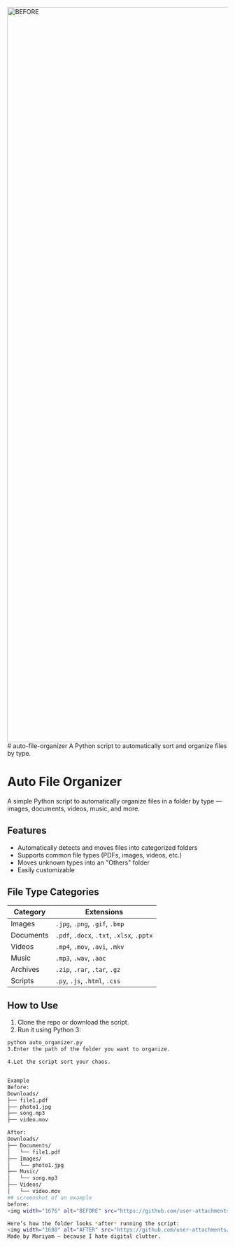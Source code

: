 <img width="1676" alt="BEFORE" src="https://github.com/user-attachments/assets/d48aac93-fa6d-411d-ac44-a3930f8e0c08" /># auto-file-organizer
A Python script to automatically sort and organize files by type.
# Auto File Organizer

A simple Python script to automatically organize files in a folder by type — images, documents, videos, music, and more.

##  Features 

- Automatically detects and moves files into categorized folders
- Supports common file types (PDFs, images, videos, etc.)
- Moves unknown types into an "Others" folder
- Easily customizable

##  File Type Categories

| Category   | Extensions |
|------------|------------|
| Images     | `.jpg`, `.png`, `.gif`, `.bmp` |
| Documents  | `.pdf`, `.docx`, `.txt`, `.xlsx`, `.pptx` |
| Videos     | `.mp4`, `.mov`, `.avi`, `.mkv` |
| Music      | `.mp3`, `.wav`, `.aac` |
| Archives   | `.zip`, `.rar`, `.tar`, `.gz` |
| Scripts    | `.py`, `.js`, `.html`, `.css` |

##  How to Use

1. Clone the repo or download the script.
2. Run it using Python 3:

```bash
python auto_organizer.py
3.Enter the path of the folder you want to organize.

4.Let the script sort your chaos.


Example
Before:
Downloads/
├── file1.pdf
├── photo1.jpg
├── song.mp3
├── video.mov

After:
Downloads/
├── Documents/
│   └── file1.pdf
├── Images/
│   └── photo1.jpg
├── Music/
│   └── song.mp3
├── Videos/
│   └── video.mov
## screenshot of an example
before:
<img width="1676" alt="BEFORE" src="https://github.com/user-attachments/assets/0784248d-96bd-4c38-a51c-eb775202f307" />

Here’s how the folder looks *after* running the script:
<img width="1680" alt="AFTER" src="https://github.com/user-attachments/assets/1d3e8556-892d-4251-808a-2baa8c7e44cd" />
Made by Mariyam – because I hate digital clutter.
